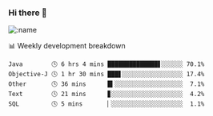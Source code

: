 ### Hi there 👋

<!--
**lv2020/lv2020** is a ✨ _special_ ✨ repository because its `README.md` (this file) appears on your GitHub profile.

Here are some ideas to get you started:

- 🔭 I’m currently working on ...
- 🌱 I’m currently learning ...
- 👯 I’m looking to collaborate on ...
- 🤔 I’m looking for help with ...
- 💬 Ask me about ...
- 📫 How to reach me: ...
- 😄 Pronouns: ...
- ⚡ Fun fact: ...
-->
![:name](https://count.getloli.com/get/@:lv2020)
 <!-- waka-box start -->
📊 Weekly development breakdown
```text
Java        🕓 6 hrs 4 mins ██████████████▋░░░░░░ 70.1%
Objective-J 🕓 1 hr 30 mins ███▋░░░░░░░░░░░░░░░░░ 17.4%
Other       🕓 36 mins      █▍░░░░░░░░░░░░░░░░░░░  7.1%
Text        🕓 21 mins      ▊░░░░░░░░░░░░░░░░░░░░  4.2%
SQL         🕓 5 mins       ▏░░░░░░░░░░░░░░░░░░░░  1.1%
```
<!-- Powered by https://github.com/YouEclipse/waka-box-go . -->
<!-- waka-box end -->
